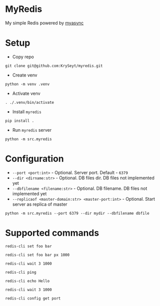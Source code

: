 # MyRedis
My simple Redis powered by [myasync](https://github.com/KrySeyt/myasync)

# Setup
- Copy repo
```shell
git clone git@github.com:KrySeyt/myredis.git
```

- Create venv
```shell
python -m venv .venv 
```

- Activate venv
```shell
. ./.venv/bin/activate 
```

- Install `myredis`
```shell
pip install .
```

- Run `myredis` server
```shell
python -m src.myredis
```

# Configuration
- `--port <port:int>` - Optional. Server port. Default - `6379`
- `--dir <dirname:str>` - Optional. DB files dir. DB files not implemented yet
- `--dbfilename <filename:str>` - Optional. DB filename. DB files not implemented yet
- `--replicaof <master-domain:str> <master-port:int>` - Optional. Start server as replica of master

```shell
python -m src.myredis --port 6379 --dir mydir --dbfilename dbfile
```

# Supported commands

```shell
redis-cli set foo bar
```

```shell
redis-cli set foo bar px 1000
```

```shell
redis-cli wait 3 1000
```

```shell
redis-cli ping
```

```shell
redis-cli echo Hello
```

```shell
redis-cli wait 3 1000
```

```shell
redis-cli config get port
```


